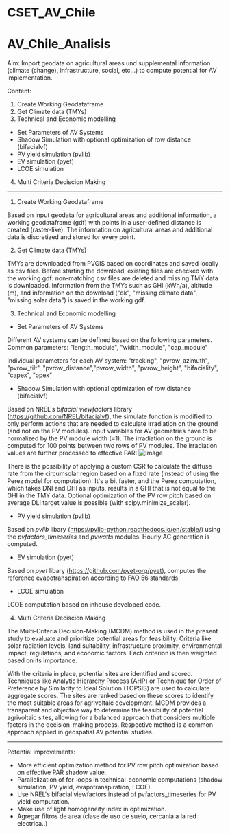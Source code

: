 # CSET_AV_Chile



# AV_Chile_Analisis
Aim: Import geodata on agricultural areas und supplemental information (climate (change), infrastructure, social, etc...) to compute potential for AV implementation.

Content:
1. Create Working Geodataframe
2. Get Climate data (TMYs)
3. Technical and Economic modelling
  - Set Parameters of AV Systems
  - Shadow Simulation with optional optimization of row distance (bifacialvf)
  - PV yield simulation (pvlib)
  - EV simulation (pyet)
  - LCOE simulation
4. Multi Criteria Deciscion Making

-----
1. Create Working Geodataframe

Based on input geodata for agricultural areas and additional information, a working geodataframe (gdf) with points in a user-defined distance is created (raster-like). The information on agricultural areas and additional data is discretized and stored for every point.


2. Get Climate data (TMYs)

TMYs are downloaded from PVGIS based on coordinates and saved locally as csv files. Before starting the download, existing files are checked with the working gdf: non-matching csv files are deleted and missing TMY data is downloaded. Information from the TMYs such as GHI (kWh/a), altitude (m), and information on the download ("ok", "missing climate data", "missing solar data") is saved in the working gdf.


3. Technical and Economic modelling
- Set Parameters of AV Systems

Different AV systems can be defined based on the following parameters.
Common parameters: "length_module", "width_module", "cap_module"

Individual parameters for each AV system: "tracking", "pvrow_azimuth", "pvrow_tilt", "pvrow_distance","pvrow_width", "pvrow_height", "bifaciality", "capex", "opex"

- Shadow Simulation with optional optimization of row distance (bifacialvf)

Based on NREL's *bifacial viewfactors* library (https://github.com/NREL/bifacialvf), the simulate function is modified to only perform actions that are needed to calculate irradiation on the ground (and not on the PV modules). Input variables for AV geometries have to be normalized by the PV module width (=1). The irradiation on the ground is computed for 100 points between two rows of PV modules. The irradiation values are further processed to effective PAR:
![image](https://github.com/user-attachments/assets/a55234b5-6da8-4028-8cc2-11058de8f3e9)

There is the possibility of applying a custom CSR to calculate the diffuse rate from the circumsolar region based on a fixed rate (instead of using the Perez model for computation). It's a bit faster, and the Perez computation, which takes DNI and DHI as inputs, results in a GHI that is not equal to the GHI in the TMY data. Optional optimization of the PV row pitch based on average DLI target value is possible (with scipy.minimize_scalar).

  - PV yield simulation (pvlib)

Based on *pvlib* libary (https://pvlib-python.readthedocs.io/en/stable/) using the *pvfactors_timeseries* and *pvwatts* modules. Hourly AC generation is computed.

  - EV simulation (pyet)

Based on *pyet* libary (https://github.com/pyet-org/pyet), computes the reference evapotranspiration according to FAO 56 standards.

  - LCOE simulation

LCOE computation based on inhouse developed code.
    
4. Multi Criteria Deciscion Making

The Multi-Criteria Decision-Making (MCDM) method is used in the present study to evaluate and prioritize potential areas for feasibility. Criteria like solar radiation levels, land suitability, infrastructure proximity, environmental impact, regulations, and economic factors. Each criterion is then weighted based on its importance.

With the criteria in place, potential sites are identified and scored. Techniques like Analytic Hierarchy Process (AHP) or Technique for Order of Preference by Similarity to Ideal Solution (TOPSIS) are used to calculate aggregate scores. The sites are ranked based on these scores to identify the most suitable areas for agrivoltaic development. MCDM provides a transparent and objective way to determine the feasibility of potential agrivoltaic sites, allowing for a balanced approach that considers multiple factors in the decision-making process. Respective method is a common approach applied in geospatial AV potential studies. 

---

Potential improvements:
- More efficient optimization method for PV row pitch optimization based on effective PAR shadow value.
- Parallelization of for-loops in technical-economic computations (shadow simulation, PV yield, evapotranspiration, LCOE).
- Use NREL's bifacial viewfactors instead of pvfactors_timeseries for PV yield computation.
- Make use of light homogeneity index in optimization.
- Agregar filtros de area (clase de uso de suelo, cercania a la red electrica..)
